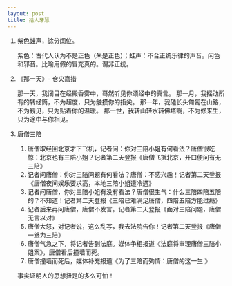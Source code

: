 ```yaml
---
layout: post
title: 拾人牙慧
---
```


1. 紫色蛙声，馀分闰位。

    紫色：古代人认为不是正色（朱是正色）；蛙声：不合正统乐律的声音。闲色和邪音。比喻用假的冒充真的。谓非正统。 
2. 《那一天》- 仓央嘉措

    那一天，我闭目在经殿香雾中，蓦然听见你颂经中的真言。
    那一月，我摇动所有的转经筒，不为超度，只为触摸你的指尖。
    那一年，我磕长头匍匐在山路，不为觐见，只为贴着你的温暖。
    那一世，我转山转水转佛塔啊，不为修来生，只为途中与你相见。
3. 唐僧三陪
    1. 唐僧取经回北京才下飞机，记者问：你对三陪小姐有何看法？唐僧很吃惊：北京也有三陪小姐？记者第二天登报《唐僧飞抵北京，开口便问有无三陪》
    2. 记者问唐僧：你对三陪问题有何看法？唐僧：不感兴趣！记者第二天登报《唐僧夜间娱乐要求高，本地三陪小姐遭冷遇》
    3. 记者问唐僧，你对三陪小姐有没有看法？唐僧很生气：什么三陪四陪五陪的？不知道！记者第二天登报《三陪已难满足唐僧，四陪五陪方能过瘾》
    4. 记者后来再问唐僧，唐僧不发言。记者第二天登报《面对三陪问题，唐僧无言以对》
    5. 唐僧大怒，对记者说，这么乱写，我去法院告你！记者第二天登报《唐僧一怒为三陪》
    6. 唐僧气急之下，将记者告到法庭。媒体争相报道《法庭将审理唐僧三陪小姐案》，唐僧看后撞墙而死。
    7. 唐僧撞墙而死后，媒体补充报道《为了三陪而殉情：唐僧的这一生 》

    事实证明人的思想扭是的多么可怕！
